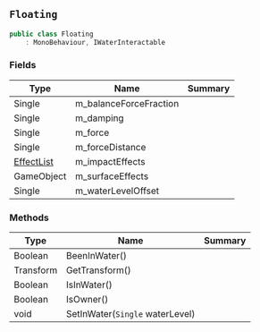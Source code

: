 ## `Floating`

```csharp
public class Floating
    : MonoBehaviour, IWaterInteractable

```

### Fields

| Type | Name | Summary | 
| --- | --- | --- | 
| Single | m_balanceForceFraction |  | 
| Single | m_damping |  | 
| Single | m_force |  | 
| Single | m_forceDistance |  | 
| [EffectList](./EffectList.md) | m_impactEffects |  | 
| GameObject | m_surfaceEffects |  | 
| Single | m_waterLevelOffset |  | 


### Methods

| Type | Name | Summary | 
| --- | --- | --- | 
| Boolean | BeenInWater() |  | 
| Transform | GetTransform() |  | 
| Boolean | IsInWater() |  | 
| Boolean | IsOwner() |  | 
| void | SetInWater(`Single` waterLevel) |  | 


